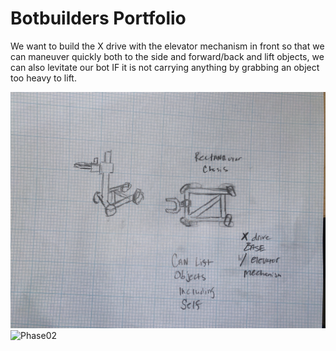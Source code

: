 # Botbuilders Portfolio

We want to build the X drive with the elevator mechanism in front so that we can maneuver quickly both to the side and forward/back and lift objects, we can also levitate our bot IF it is not carrying anything by grabbing an object too heavy to lift.

![Phase01](https://github.com/B-Taker/PBT/blob/main/images/Plan01.jpeg?raw=true)
![Phase02](https://github.com/B-Taker/PBT/blob/main/images/Drawing.jpeg?raw=true)


